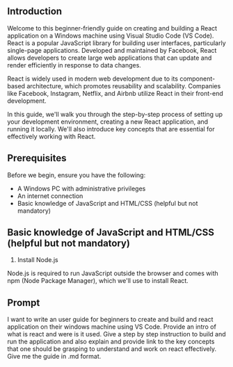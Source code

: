 ## Introduction

Welcome to this beginner-friendly guide on creating and building a React application on a Windows machine using Visual Studio Code (VS Code). React is a popular JavaScript library for building user interfaces, particularly single-page applications. Developed and maintained by Facebook, React allows developers to create large web applications that can update and render efficiently in response to data changes.

React is widely used in modern web development due to its component-based architecture, which promotes reusability and scalability. Companies like Facebook, Instagram, Netflix, and Airbnb utilize React in their front-end development.

In this guide, we'll walk you through the step-by-step process of setting up your development environment, creating a new React application, and running it locally. We'll also introduce key concepts that are essential for effectively working with React.

## Prerequisites

Before we begin, ensure you have the following:

- A Windows PC with administrative privileges
- An internet connection
- Basic knowledge of JavaScript and HTML/CSS (helpful but not mandatory)

## Basic knowledge of JavaScript and HTML/CSS (helpful but not mandatory)

1. Install Node.js

Node.js is required to run JavaScript outside the browser and comes with npm (Node Package Manager), which we'll use to install React.







## Prompt

I want to write an user guide for beginners to create and build and react application on their windows machine using VS Code. Provide an intro of what is react and were is it used.  Give a step by step instruction to build and run the application and also explain and provide link to the key concepts that one should be grasping to understand and work on react effectively.  Give me the guide in .md format. 
